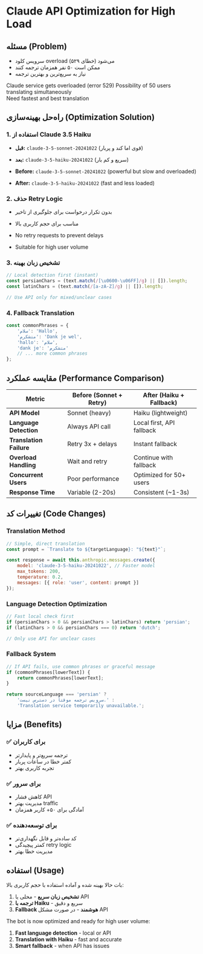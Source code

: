 # Claude API Optimization for High Load

## مسئله (Problem)
- سرویس کلود overload می‌شود (خطای ۵۲۹)
- ممکن است ۵۰ نفر همزمان ترجمه کنند
- نیاز به سریع‌ترین و بهترین ترجمه

Claude service gets overloaded (error 529)
Possibility of 50 users translating simultaneously  
Need fastest and best translation

## راه‌حل بهینه‌سازی (Optimization Solution)

### 1. استفاده از Claude 3.5 Haiku
- **قبل:** `claude-3-5-sonnet-20241022` (قوی اما کند و پربار)
- **بعد:** `claude-3-5-haiku-20241022` (سریع و کم بار)

- **Before:** `claude-3-5-sonnet-20241022` (powerful but slow and overloaded)
- **After:** `claude-3-5-haiku-20241022` (fast and less loaded)

### 2. حذف Retry Logic  
- بدون تکرار درخواست برای جلوگیری از تاخیر
- مناسب برای حجم کاربری بالا

- No retry requests to prevent delays
- Suitable for high user volume

### 3. تشخیص زبان بهینه
```javascript
// Local detection first (instant)
const persianChars = (text.match(/[\u0600-\u06FF]/g) || []).length;
const latinChars = (text.match(/[a-zA-Z]/g) || []).length;

// Use API only for mixed/unclear cases
```

### 4. Fallback Translation
```javascript
const commonPhrases = {
    'سلام': 'Hallo',
    'متشکرم': 'Dank je wel',
    'hallo': 'سلام',
    'dank je': 'متشکرم'
    // ... more common phrases
};
```

## مقایسه عملکرد (Performance Comparison)

| Metric | Before (Sonnet + Retry) | After (Haiku + Fallback) |
|--------|-------------------------|---------------------------|
| **API Model** | Sonnet (heavy) | Haiku (lightweight) |
| **Language Detection** | Always API call | Local first, API fallback |
| **Translation Failure** | Retry 3x + delays | Instant fallback |
| **Overload Handling** | Wait and retry | Continue with fallback |
| **Concurrent Users** | Poor performance | Optimized for 50+ users |
| **Response Time** | Variable (2-20s) | Consistent (~1-3s) |

## تغییرات کد (Code Changes)

### Translation Method
```javascript
// Simple, direct translation
const prompt = `Translate to ${targetLanguage}: "${text}"`;

const response = await this.anthropic.messages.create({
    model: 'claude-3-5-haiku-20241022', // Faster model
    max_tokens: 200,
    temperature: 0.2,
    messages: [{ role: 'user', content: prompt }]
});
```

### Language Detection Optimization  
```javascript
// Fast local check first
if (persianChars > 0 && persianChars > latinChars) return 'persian';
if (latinChars > 0 && persianChars === 0) return 'dutch';

// Only use API for unclear cases
```

### Fallback System
```javascript
// If API fails, use common phrases or graceful message
if (commonPhrases[lowerText]) {
    return commonPhrases[lowerText];
}

return sourceLanguage === 'persian' ? 
    'سرویس ترجمه موقتاً در دسترس نیست.' : 
    'Translation service temporarily unavailable.';
```

## مزایا (Benefits)

### ✅ برای کاربران
- ترجمه سریع‌تر و پایدارتر
- کمتر خطا در ساعات پربار
- تجربه کاربری بهتر

### ✅ برای سرور
- کاهش فشار API  
- مدیریت بهتر traffic
- آمادگی برای ۵۰+ کاربر همزمان

### ✅ برای توسعه‌دهنده
- کد ساده‌تر و قابل نگهداری‌تر
- کمتر پیچیدگی retry logic
- مدیریت خطا بهتر

## استفاده (Usage)
بات حالا بهینه شده و آماده استفاده با حجم کاربری بالا:

1. **تشخیص زبان سریع** - محلی یا API
2. **ترجمه با Haiku** - سریع و دقیق
3. **Fallback هوشمند** - در صورت مشکل API

The bot is now optimized and ready for high user volume:

1. **Fast language detection** - local or API  
2. **Translation with Haiku** - fast and accurate
3. **Smart fallback** - when API has issues